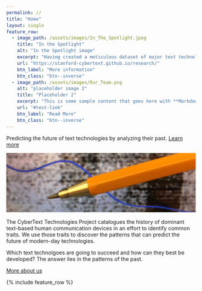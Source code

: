 ```yaml
---
permalink: //
title: "Home"
layout: single
feature_row:
  - image_path: /assets/images/In_The_Spotlight.jpeg
    title: "In the Spotlight"
    alt: "In the Spotlight image"
    excerpt: "Having created a meticulous dataset of major text technologies through history, our project is now in its second phase. Learn more about how  we move from this dataset to employing big data in order to test and verify the patterns we have found."
    url: "https://stanford-cybertext.github.io/research/"
    btn_label: "More information"
    btn_class: "btn--inverse"
  - image_path: /assets/images/Our_Team.png
    alt: "placeholder image 2"
    title: "Placeholder 2"
    excerpt: "This is some sample content that goes here with **Markdown** formatting."
    url: "#test-link"
    btn_label: "Read More"
    btn_class: "btn--inverse"
---
```


Predicting the future of text technologies by analyzing their past. [Learn more](https://stanford-cybertext.github.io/research/)

![Home banner](assets/images/Home_Banner.jpeg)

The CyberText Technologies Project catalogues the history of dominant text-based human communication devices in an effort to identify common traits. We use those traits to discover the patterns that can predict the future of modern-day technologies.

Which text technolgoes are going to succeed and how can they best be developed? The answer lies in the patterns of the past.

[More about us](https://stanford-cybertext.github.io/research/)

{% include feature_row %}
